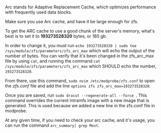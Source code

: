 
Arc stands for Adaptive Replacement Cache, which optimizes performance with frequently used data blocks.


Make sure you use Arc cache, and have it be large enough for zfs. 

To get the ARC cache to use a good chunk of the server's memory, what's best is to set it to **193273528320** bytes, or 180 gb.

In order to change it, you must run `echo 193273528320 | sudo tee /sys/module/zfs/parameters/zfs_arc_max` which will echo the output of the number of bytes. You can verify that it's been changed in the zfs_arc_max file by using `cat`, and running the command `cat /sys/module/zfs/parameters/zfs_arc_max` which SHOULD echo the number, `193273528320`.

From there, use this command, `sudo nvim /etc/modprobe/zfs.conf` to open the *zfs.conf* file and add the line `options zfs zfs_arc_max=193273528320`.

Once you are saved, run `sudo dracut --regenerate-all --force
`. 
This command overrides the current intramfs image with a new image that is generated. This is used because we added a new line in the zfs.conf file in modprobe.

At any given time, if you need to check your arc cache, and it's usage, you can run the command `arc_summary| grep Most`. 